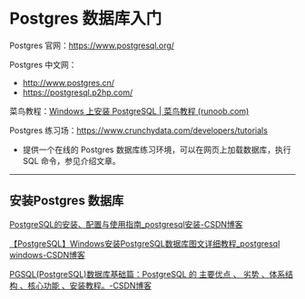 # Postgres 数据库入门

Postgres 官网：https://www.postgresql.org/

Postgres 中文网：

- http://www.postgres.cn/
- https://postgresql.p2hp.com/

菜鸟教程：[Windows 上安装 PostgreSQL | 菜鸟教程 (runoob.com)](https://www.runoob.com/postgresql/windows-install-postgresql.html)

Postgres 练习场：<https://www.crunchydata.com/developers/tutorials>

- 提供一个在线的 Postgres 数据库练习环境，可以在网页上加载数据库，执行 SQL 命令，参见介绍文章。


---

## 安装Postgres 数据库

[PostgreSQL的安装、配置与使用指南_postgresql安装-CSDN博客](https://blog.csdn.net/qq_36433289/article/details/135058755)

[【PostgreSQL】Windows安装PostgreSQL数据库图文详细教程_postgresql windows-CSDN博客](https://blog.csdn.net/weixin_44299027/article/details/136242401)

[PGSQL(PostgreSQL)数据库基础篇：PostgreSQL 的 主要优点 、 劣势 、体系结构 、核心功能 、安装教程。-CSDN博客](https://blog.csdn.net/qq_42702751/article/details/134704821)

